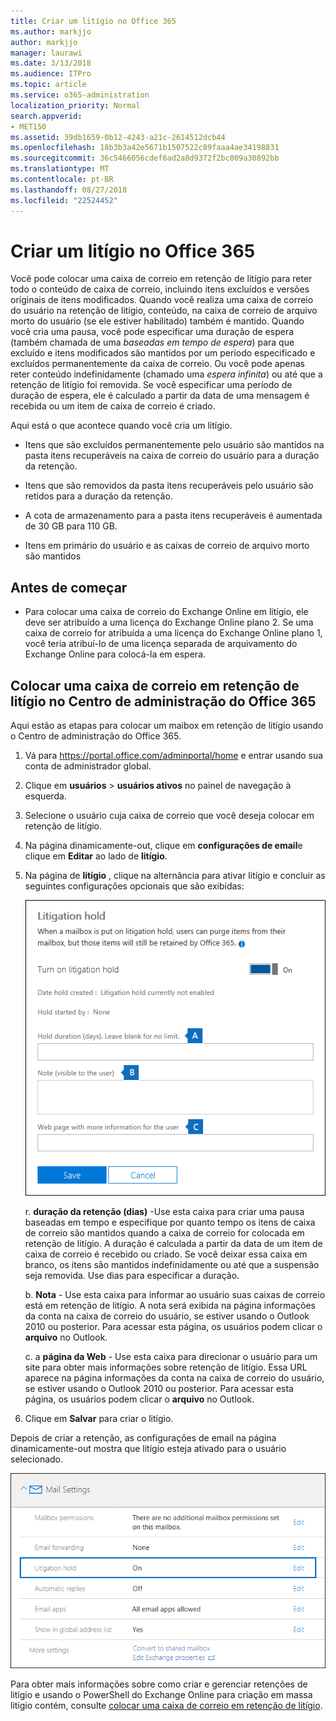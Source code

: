 ```yaml
---
title: Criar um litígio no Office 365
ms.author: markjjo
author: markjjo
manager: laurawi
ms.date: 3/13/2018
ms.audience: ITPro
ms.topic: article
ms.service: o365-administration
localization_priority: Normal
search.appverid:
- MET150
ms.assetid: 39db1659-0b12-4243-a21c-2614512dcb44
ms.openlocfilehash: 18b3b3a42e5671b1507522c89faaa4ae34198831
ms.sourcegitcommit: 36c5466056cdef6ad2a8d9372f2bc009a30892bb
ms.translationtype: MT
ms.contentlocale: pt-BR
ms.lasthandoff: 08/27/2018
ms.locfileid: "22524452"
---
```

# <a name="create-a-litigation-hold-in-office-365"></a>Criar um litígio no Office 365

Você pode colocar uma caixa de correio em retenção de litígio para reter todo o conteúdo de caixa de correio, incluindo itens excluídos e versões originais de itens modificados. Quando você realiza uma caixa de correio do usuário na retenção de litígio, conteúdo, na caixa de correio de arquivo morto do usuário (se ele estiver habilitado) também é mantido. Quando você cria uma pausa, você pode especificar uma duração de espera (também chamada de uma *baseadas em tempo de espera*) para que excluído e itens modificados são mantidos por um período especificado e excluídos permanentemente da caixa de correio. Ou você pode apenas reter conteúdo indefinidamente (chamado uma *espera infinita*) ou até que a retenção de litígio foi removida. Se você especificar uma período de duração de espera, ele é calculado a partir da data de uma mensagem é recebida ou um item de caixa de correio é criado. 
  
Aqui está o que acontece quando você cria um litígio.
  
- Itens que são excluídos permanentemente pelo usuário são mantidos na pasta itens recuperáveis na caixa de correio do usuário para a duração da retenção.
    
- Itens que são removidos da pasta itens recuperáveis pelo usuário são retidos para a duração da retenção.
    
- A cota de armazenamento para a pasta itens recuperáveis é aumentada de 30 GB para 110 GB.
    
- Itens em primário do usuário e as caixas de correio de arquivo morto são mantidos
    
## <a name="before-you-begin"></a>Antes de começar

- Para colocar uma caixa de correio do Exchange Online em litígio, ele deve ser atribuído a uma licença do Exchange Online plano 2. Se uma caixa de correio for atribuída a uma licença do Exchange Online plano 1, você teria atribuí-lo de uma licença separada de arquivamento do Exchange Online para colocá-la em espera.
    

## <a name="place-a-mailbox-on-litigation-hold-in-the-office-365-admin-center"></a>Colocar uma caixa de correio em retenção de litígio no Centro de administração do Office 365

Aqui estão as etapas para colocar um maibox em retenção de litígio usando o Centro de administração do Office 365.

1. Vá para https://portal.office.com/adminportal/home e entrar usando sua conta de administrador global.
2. Clique em **usuários** > **usuários ativos** no painel de navegação à esquerda.
3. Selecione o usuário cuja caixa de correio que você deseja colocar em retenção de litígio.
4. Na página dinamicamente-out, clique em **configurações de email**e clique em **Editar** ao lado de **litígio**.
5. Na página de **litígio** , clique na alternância para ativar litígio e concluir as seguintes configurações opcionais que são exibidas:
 
    ![O365_LitigationHold1.PNG](media/O365-LitigationHold1.png)

    r. **duração da retenção (dias)** -Use esta caixa para criar uma pausa baseadas em tempo e especifique por quanto tempo os itens de caixa de correio são mantidos quando a caixa de correio for colocada em retenção de litígio. A duração é calculada a partir da data de um item de caixa de correio é recebido ou criado. Se você deixar essa caixa em branco, os itens são mantidos indefinidamente ou até que a suspensão seja removida. Use dias para especificar a duração.
    
    b. **Nota** - Use esta caixa para informar ao usuário suas caixas de correio está em retenção de litígio. A nota será exibida na página informações da conta na caixa de correio do usuário, se estiver usando o Outlook 2010 ou posterior. Para acessar esta página, os usuários podem clicar o **arquivo** no Outlook.
     
    c. a **página da Web** - Use esta caixa para direcionar o usuário para um site para obter mais informações sobre retenção de litígio. Essa URL aparece na página informações da conta na caixa de correio do usuário, se estiver usando o Outlook 2010 ou posterior. Para acessar esta página, os usuários podem clicar o **arquivo** no Outlook.
 
6. Clique em **Salvar** para criar o litígio.

Depois de criar a retenção, as configurações de email na página dinamicamente-out mostra que litígio esteja ativado para o usuário selecionado.

![O365_LitigationHold2.PNG](media/O365-LitigationHold2.png)

Para obter mais informações sobre como criar e gerenciar retenções de litígio e usando o PowerShell do Exchange Online para criação em massa litígio contém, consulte [colocar uma caixa de correio em retenção de litígio](https://docs.microsoft.com/office365/SecurityCompliance/place-a-mailbox-on-litigation-hold).

